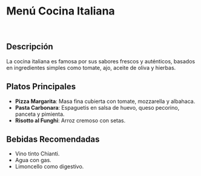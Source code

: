 # Menú Cocina Italiana
​
## Descripción
La cocina italiana es famosa por sus sabores frescos y auténticos, basados en ingredientes simples como tomate, ajo, aceite de oliva y hierbas.

## Platos Principales
- **Pizza Margarita**: Masa fina cubierta con tomate, mozzarella y albahaca.
- **Pasta Carbonara**: Espaguetis en salsa de huevo, queso pecorino, panceta y pimienta.
- **Risotto al Funghi**: Arroz cremoso con setas.

## Bebidas Recomendadas
- Vino tinto Chianti.
- Agua con gas.
- Limoncello como digestivo.